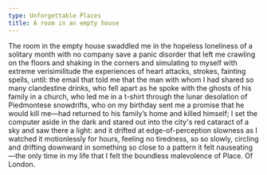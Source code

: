 ```yaml
---
type: Unforgettable Places
title: A room in an empty house
---
```


The room in the empty house swaddled me in the hopeless loneliness of a solitary month with no company save a panic disorder that left me crawling on the floors and shaking in the corners and simulating to myself with extreme verisimilitude the experiences of heart attacks, strokes, fainting spells, until: the email that told me that the man with whom I had shared so many clandestine drinks, who fell apart as he spoke with the ghosts of his family in a church, who led me in a t-shirt through the lunar desolation of Piedmontese snowdrifts, who on my birthday sent me a promise that he would kill me&mdash;had returned to his family’s home and killed himself; I set the computer aside in the dark and stared out into the city's red cataract of a sky and saw there a light: and it drifted at edge-of-perception slowness as I watched it motionlessly for hours, feeling no tiredness, so so slowly, circling and drifting downward in something so close to a pattern it felt nauseating&mdash;the only time in my life that I felt the boundless malevolence of Place. Of London.

